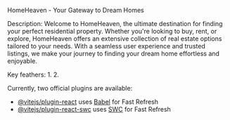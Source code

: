 HomeHeaven - Your Gateway to Dream Homes

Description:
Welcome to HomeHeaven, the ultimate destination for finding your perfect residential property. Whether you're looking to buy, rent, or explore, HomeHeaven offers an extensive collection of real estate options tailored to your needs. With a seamless user experience and trusted listings, we make your journey to finding your dream home effortless and enjoyable.

Key feathers: 
1.
2.

Currently, two official plugins are available:

- [@vitejs/plugin-react](https://github.com/vitejs/vite-plugin-react/blob/main/packages/plugin-react/README.md) uses [Babel](https://babeljs.io/) for Fast Refresh
- [@vitejs/plugin-react-swc](https://github.com/vitejs/vite-plugin-react-swc) uses [SWC](https://swc.rs/) for Fast Refresh
